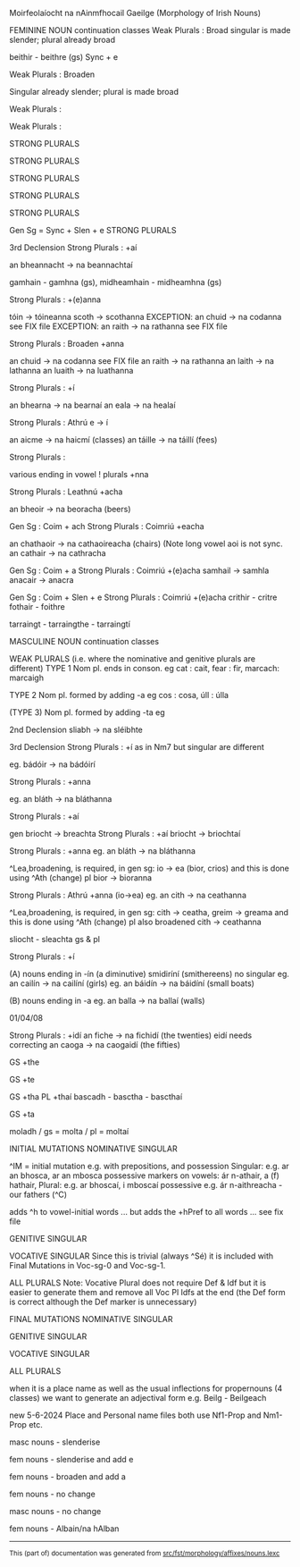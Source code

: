 Moirfeolaíocht na nAinmfhocail Gaeilge (Morphology of Irish Nouns)

FEMININE NOUN continuation classes
Weak Plurals : 
Broad singular is made slender; plural already broad

beithir - beithre (gs) Sync + e

Weak Plurals : Broaden 

Singular already slender; plural is made broad

Weak Plurals : 

Weak Plurals : 

STRONG PLURALS

STRONG PLURALS

STRONG PLURALS

STRONG PLURALS

STRONG PLURALS

Gen Sg = Sync + Slen + e
STRONG PLURALS

3rd Declension
Strong Plurals : +aí

an bheannacht -> na beannachtaí

gamhain - gamhna (gs), midheamhain - midheamhna (gs)

Strong Plurals :  +(e)anna

tóin -> tóineanna
scoth -> scothanna
EXCEPTION: an chuid -> na codanna see FIX file
EXCEPTION: an raith -> na rathanna see FIX file

Strong Plurals :  Broaden +anna

an chuid -> na codanna see FIX file
an raith -> na rathanna
an laith -> na lathanna
an luaith -> na luathanna

Strong Plurals : +í

an bhearna -> na bearnaí
an eala -> na healaí

Strong Plurals : Athrú e -> í

an aicme -> na haicmí (classes)
an táille -> na táillí (fees)

Strong Plurals : 

various ending in vowel	! plurals +nna

Strong Plurals : Leathnú  +acha

an bheoir -> na beoracha (beers)

Gen Sg : Coim + ach
Strong Plurals : Coimriú +eacha

an chathaoir -> na cathaoireacha (chairs) (Note long vowel aoi is not sync.
an cathair -> na cathracha

Gen Sg : Coim + a
Strong Plurals : Coimriú +(e)acha
samhail -> samhla
anacair -> anacra

Gen Sg : Coim + Slen + e
Strong Plurals : Coimriú +(e)acha
crithir - critre
fothair - foithre

tarraingt - tarraingthe - tarraingtí

MASCULINE NOUN continuation classes

WEAK PLURALS (i.e. where the nominative and genitive plurals are different) 
TYPE 1 Nom pl. ends in conson. eg cat : cait, fear : fir, marcach: marcaigh 

TYPE 2 Nom pl. formed by adding -a eg cos : cosa, úll : úlla 

(TYPE 3) Nom pl. formed by adding -ta eg 

2nd Declension
sliabh -> na sléibhte 

3rd Declension
Strong Plurals : +í 
as in Nm7 but singular are different

eg. bádóir -> na bádóirí

Strong Plurals : +anna

eg. an bláth -> na bláthanna

Strong Plurals : +aí

gen briocht -> breachta
Strong Plurals : +aí
briocht -> briochtaí

Strong Plurals : +anna
eg. an bláth -> na bláthanna

^Lea,broadening, is required, in gen sg: io -> ea (bior, crios) 
and this is done using ^Ath (change)
pl bior -> bioranna

Strong Plurals : Athrú +anna (io->ea)
eg. an cith -> na ceathanna

^Lea,broadening, is required, in gen sg: cith -> ceatha, greim -> greama
and this is done using ^Ath (change)
pl also broadened cith -> ceathanna

sliocht - sleachta gs & pl

Strong Plurals : +í

(A) nouns ending in -ín (a diminutive)
smidiríní (smithereens) no singular
eg. an cailín -> na cailíní (girls)
eg. an báidín -> na báidíní (small boats)

(B) nouns ending in -a
eg. an balla -> na ballaí (walls)

01/04/08

Strong Plurals : +idí
an fiche -> na fichidí (the twenties) eidí needs correcting
an caoga -> na caogaidí (the fifties)

GS +the

GS +te

GS +tha
PL +thaí
bascadh - basctha - bascthaí

GS +ta

moladh / gs = molta / pl = moltaí

INITIAL MUTATIONS
NOMINATIVE SINGULAR 

^IM = initial mutation e.g. with prepositions, and possession
Singular:
e.g. ar an bhosca, ar an mbosca
possessive markers on vowels: ár n-athair, a (f) hathair, 
Plural:
e.g. ar bhoscaí, i mboscaí
possessive e.g. ár n-aithreacha - our fathers (^C)

adds ^h to vowel-initial words ...  but adds the +hPref to all words ... see fix file

GENITIVE SINGULAR 

VOCATIVE SINGULAR 
Since this is trivial (always ^Sé) it is included with Final Mutations
in Voc-sg-0 and Voc-sg-1.

ALL PLURALS
Note: Vocative Plural does not require Def & Idf but it is easier to generate 
them and remove all Voc Pl Idfs at the end (the Def form is correct 
although the Def marker is unnecessary)

FINAL MUTATIONS
NOMINATIVE SINGULAR

GENITIVE SINGULAR 

VOCATIVE SINGULAR 

ALL PLURALS

when it is a place name
as well as the usual inflections for propernouns  (4 classes)
we want to generate an adjectival form e.g. Beilg - Beilgeach

new 5-6-2024
Place and Personal name files both use Nf1-Prop and Nm1-Prop etc.

masc nouns - slenderise

fem nouns - slenderise and add e

fem nouns - broaden and add a

fem nouns - no change

masc nouns - no change

fem nouns - Albain/na hAlban

* * *

<small>This (part of) documentation was generated from [src/fst/morphology/affixes/nouns.lexc](https://github.com/giellalt/lang-gle/blob/main/src/fst/morphology/affixes/nouns.lexc)</small>
